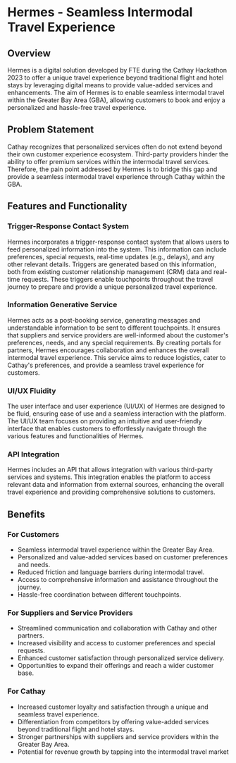 # Hermes - Seamless Intermodal Travel Experience

## Overview

Hermes is a digital solution developed by FTE during the Cathay Hackathon 2023 to offer a unique travel experience beyond traditional flight and hotel stays by leveraging digital means to provide value-added services and enhancements. The aim of Hermes is to enable seamless intermodal travel within the Greater Bay Area (GBA), allowing customers to book and enjoy a personalized and hassle-free travel experience.

## Problem Statement

Cathay recognizes that personalized services often do not extend beyond their own customer experience ecosystem. Third-party providers hinder the ability to offer premium services within the intermodal travel services. Therefore, the pain point addressed by Hermes is to bridge this gap and provide a seamless intermodal travel experience through Cathay within the GBA.

## Features and Functionality

### Trigger-Response Contact System

Hermes incorporates a trigger-response contact system that allows users to feed personalized information into the system. This information can include preferences, special requests, real-time updates (e.g., delays), and any other relevant details. Triggers are generated based on this information, both from existing customer relationship management (CRM) data and real-time requests. These triggers enable touchpoints throughout the travel journey to prepare and provide a unique personalized travel experience.

### Information Generative Service

Hermes acts as a post-booking service, generating messages and understandable information to be sent to different touchpoints. It ensures that suppliers and service providers are well-informed about the customer's preferences, needs, and any special requirements. By creating portals for partners, Hermes encourages collaboration and enhances the overall intermodal travel experience. This service aims to reduce logistics, cater to Cathay's preferences, and provide a seamless travel experience for customers.

### UI/UX Fluidity

The user interface and user experience (UI/UX) of Hermes are designed to be fluid, ensuring ease of use and a seamless interaction with the platform. The UI/UX team focuses on providing an intuitive and user-friendly interface that enables customers to effortlessly navigate through the various features and functionalities of Hermes.

### API Integration

Hermes includes an API that allows integration with various third-party services and systems. This integration enables the platform to access relevant data and information from external sources, enhancing the overall travel experience and providing comprehensive solutions to customers.

## Benefits

### For Customers

- Seamless intermodal travel experience within the Greater Bay Area.
- Personalized and value-added services based on customer preferences and needs.
- Reduced friction and language barriers during intermodal travel.
- Access to comprehensive information and assistance throughout the journey.
- Hassle-free coordination between different touchpoints.

### For Suppliers and Service Providers

- Streamlined communication and collaboration with Cathay and other partners.
- Increased visibility and access to customer preferences and special requests.
- Enhanced customer satisfaction through personalized service delivery.
- Opportunities to expand their offerings and reach a wider customer base.

### For Cathay

- Increased customer loyalty and satisfaction through a unique and seamless travel experience.
- Differentiation from competitors by offering value-added services beyond traditional flight and hotel stays.
- Stronger partnerships with suppliers and service providers within the Greater Bay Area.
- Potential for revenue growth by tapping into the intermodal travel market
